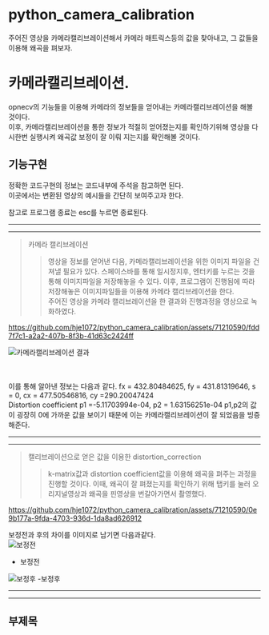 # python_camera_calibration
주어진 영상을 카메라캘리브레이션해서 카메라 매트릭스등의 값을 찾아내고, 그 값들을 이용해 왜곡을 펴보자.

카메라캘리브레이션.
============================
opnecv의 기능들을 이용해 카메라의 정보들을 얻어내는 카메라캘리브레이션을 해볼 것이다.<br/>
이후, 카메라캘리브레이션을 통한 정보가 적절히 얻어졌는지를 확인하기위해 영상을 다시한번 실행시켜 왜곡값 보정이 잘 이뤄 지는지를 확인해볼 것이다.<br/>


기능구현
--------------------------
정확한 코드구현의 정보는 코드내부에 주석을 참고하면 된다. <br/>
이곳에서는 변환된 영상의 예시들을 간단히 보여주고자 한다. <br/>

  참고로 프로그램 종료는 esc를 누르면 종료된다. 
* * *
* * *
>카메라 캘리브레이션
>  > 영상을 정보를 얻어낸 다음, 카메라캘리브레이션을 위한 이미지 파일을 건져낼 필요가 있다.
>  > 스페이스바를 통해 일시정지후, 엔터키를 누르는 것을 통해 이미지파일을 저장해놓을 수 있다.
>  > 이후, 프로그램이 진행됨에 따라 저장해놓은 이미지파일들을 이용해 카메라 캘리브레이션을 한다. <br/>
>  > 주어진 영상을 카메라 캘리브레이션을 한 결과와 진행과정을 영상으로 녹화하였다.



https://github.com/hje1072/python_camera_calibration/assets/71210590/fdd7f7c1-a2a2-407b-8f3b-41d63c2424ff


![카메라캘리브레이션 결과](https://github.com/hje1072/python_camera_calibration/assets/71210590/34e9cdf6-69df-45d6-9a54-ac15beaaa62b)

<br/><br/>
이를 통해 알아낸 정보는 다음과 같다.
fx = 432.80484625, fy = 431.81319646, s = 0, cx = 477.50546816, cy =290.20047424 <br/>
 Distortion coefficient p1 =-5.11703994e-04, p2 = 1.63156251e-04
p1,p2의 값이 굉장히 0에 가까운 값을 보이기 때문에 이는 카메라캘리브레이션이 잘 되었음을 빙증해준다.
 
* * *
* * *
> 캘리브레이션으로 얻은 값을 이용한 distortion_correction
>  >  k-matrix값과 distortion coefficient값을 이용해 왜곡을 펴주는 과정을 진행할 것이다.
>  > 이때, 왜곡이 잘 펴졌는지를 확인하기 위해 탭키를 눌러 오리지널영상과 왜곡을 핀영상을 번갈아가면서 촬영했다.



https://github.com/hje1072/python_camera_calibration/assets/71210590/0e9b177a-9fda-4703-936d-1da8ad626912


보정전과 후의 차이를 이미지로 남기면 다음과같다. <br/>
![보정전](https://github.com/hje1072/python_camera_calibration/assets/71210590/1d94374b-c0f7-4209-b811-ed9e5a79d552)
- 보정전 <br/>

![보정후](https://github.com/hje1072/python_camera_calibration/assets/71210590/8c3de6ca-4362-4ea6-80e8-ec453904b2d5)
-보정후
* * *
* * *
부제목
--------------------------


 


